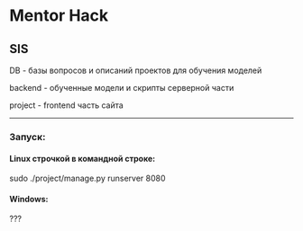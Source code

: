 # Mentor Hack
## SIS
DB - базы вопросов и описаний проектов для обучения моделей

backend - обученные модели и скрипты серверной части

project - frontend часть сайта


---

### Запуск:

#### Linux строчкой в командной строке:

sudo ./project/manage.py runserver 8080

#### Windows:

???

